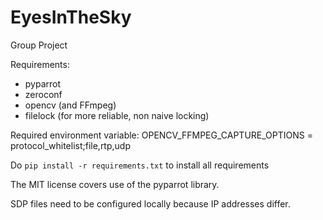 # EyesInTheSky
Group Project

Requirements:
- pyparrot
- zeroconf
- opencv (and FFmpeg)
- filelock (for more reliable, non naive locking)

Required environment variable:
	OPENCV_FFMPEG_CAPTURE_OPTIONS = protocol_whitelist;file,rtp,udp

Do `pip install -r requirements.txt` to install all requirements

The MIT license covers use of the pyparrot library.

SDP files need to be configured locally because IP addresses differ.